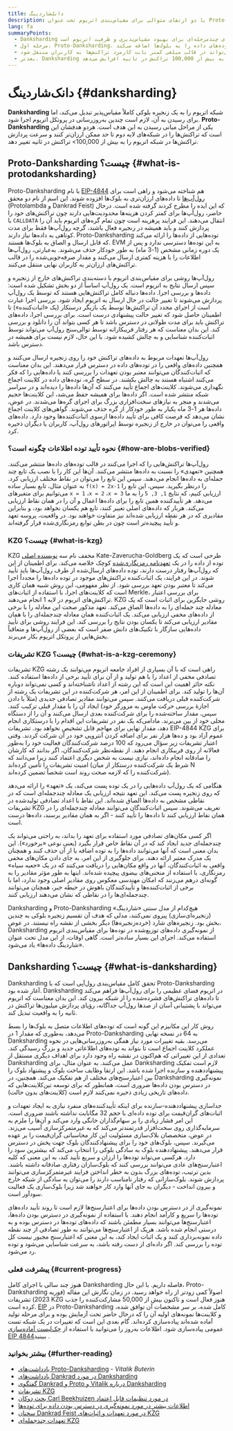 ```yaml
---
title: دانک‌شاردینگ
description: با دو ارتقای متوالی برای مقیاس‌بندی اتریوم تحت عنوان Proto-Danksharding و Danksharding آشنا شوید.
lang: fa
summaryPoints:
  - Danksharding یک ارتقای چندمرحله‌ای برای بهبود مقیاس‌پذیری و ظرفیت اتریوم است.
  - مرحله اول، Proto-Danksharding، توده‌های داده را به بلوک‌ها اضافه می‌کند
  - توده‌های داده راه ارزان‌تری را برای جمع‌آوری داده‌ها جهت ارسال آنها به اتریوم ارائه می‌کنند و این هزینه‌ها می‌تواند در قالب مبلغی کمتر بابت کارمزد تراکنش‌ها به کاربران منتقل شود.
  - بعدتر، Danksharding به‌طور کامل مسئولیت تأیید توده‌های داده را در زیرمجموعه‌های گره‌ها گسترش می‌دهد و اتریوم را به بیش از 100,000 تراکنش در ثانیه افزایش می‌دهد.
---
```


# دانک‌شاردینگ \{#danksharding}

**Danksharding** شبکه اتریوم را به یک زنجیره بلوکی کاملاً مقیاس‌پذیر تبدیل می‌کند، اما برای رسیدن به آن، لازم است چندین به‌روزرسانی در پروتکل اتریوم اجرا شود. **Proto-Danksharding** یکی از مراحل میانی رسیدن به این هدف است. هردو هدفشان این است که تراکنش‌ها را در شبکه‌های لایه‌ دوم تا حد ممکن ارزان‌تر کنند و سرعت پردازش تراکنش‌ها در شبکه اتریوم را به بیش از 100,000> تراکنش در ثانیه تغییر دهد.

## Proto-Danksharding چیست؟ \{#what-is-protodanksharding}

Proto-Danksharding با نام [EIP-4844](https://eips.ethereum.org/EIPS/eip-4844) هم شناخته می‌شود و راهی است برای [رول‌آپ‌ها](/layer2/#rollups) تا داده‌های ارزان‌تری به بلوک‌ها افزوده شوند. این اسم از نام دو محقق (Protolambda و Dankrad Feist) که این ایده را مطرح کردند گرفته شده است. درحال حاضر، رول‌آپ‌ها برای کمتر کردن هزینه‌ها محدودیت‌هایی دارند چون تراکنش‌های خود را با `CALLDATA` انتقال می‌دهند. این فرایند پرهزینه است چون تمام گره‌های اتریوم باید آن را پردازش کنند و باید همیشه در زنجیره فعال باشند، گرچه رول‌آپ‌ها فقط برای مدت کوتاهی به داده‌ها نیاز دارند. Proto-Danksharding توده‌هایی از داده‌ها را ارائه می‌کند که قابل ارسال و الصاق به بلوک‌ها هستند. EVM به این توده‌ها دسترسی ندارد و پس از یک دوره زمانی مشخص (1-3 ماه) به طور خودکار حذف می‌شوند. به‌عبارتی، رول‌آپ‌ها اطلاعات را با هزینه کمتری ارسال می‌کنند و مقدار صرفه‌جویی‌شده را در قالب تراکنش‌های ارزان‌تر به کاربران نهایی منتقل می‌کنند.

<ExpandableCard title="چرا توده‌ها رول‌آپ‌ها را ارزان‌تر می‌کنند؟" eventCategory="/roadmap/danksharding" eventName="clicked why do blocks make rollups cheaper?">

رول‌آپ‌ها روشی برای مقیاس‌بندی اتریوم با دسته‌بندی تراکنش‌های خارج از زنجیره و سپس ارسال نتایج به اتریوم است. یک رول‌آپ اساساً از دو بخش تشکیل شده است: داده‌ها و بررسی اجرا. داده‌ها دنباله کامل تراکنش‌هایی هستند که توسط یک رول‌آپ پردازش می‌شوند تا تغییر حالت در حال ارسال به اتریوم ایجاد شود. بررسی اجرا عبارت است از اجرای مجدد آن تراکنش‌ها توسط یک بازیگر درستکار (یک «اثبات‌کننده») تا اطمینان حاصل شود که تغییر حالت پیشنهادی درست است. برای بررسی اجرا، داده‌های تراکنش باید برای مدت طولانی در دسترس باشد تا هر کسی بتواند آن را دانلود و بررسی کند. این بدان معناست که هر رفتار فریبکارانه توسط توالی‌سنج رول‌آپ می‌تواند توسط اثبات‌کننده شناسایی و به چالش کشیده شود. با این حال، لازم نیست برای همیشه در دسترس باشد.

</ExpandableCard>

<ExpandableCard title="چرا حذف داده‌های توده‌ای مشکلی ندارد؟" eventCategory="/roadmap/danksharding" eventName="clicked why is it OK to delete the blob data?">

رول‌آپ‌ها تعهدات مربوط به داده‌های تراکنش خود را روی زنجیره ارسال می‌کنند و همچنین داده‌های واقعی را در توده‌های داده در دسترس قرار می‌دهند. این بدان معناست که اثبات‌کنندگان می‌توانند معتبر بودن تعهدات را بررسی کنند یا داده‌هایی را که فکر می‌کنند اشتباه هستند به چالش بکشند. در سطح گره، توده‌های داده در کلاینت اجماع نگهداری می‌شوند. کلاینت‌های اجماع تأیید می‌کنند که آن‌ها داده‌ها را دیده‌اند و در سراسر شبکه منتشر شده است. اگر داده‌ها برای همیشه حفظ می‌شد، این کلاینت‌ها حجیم می‌شدند و منجر به نیازهای سخت‌افزاری بزرگ برای اجرای گره‌ها می‌شدند. در عوض، داده‌ها هر 1-3 ماه یکبار به طور خودکار از گره حذف می‌شوند. گواهی‌های کلاینت اجماع نشان می‌دهد که فرصت کافی برای تأیید داده‌ها ازسوی اثبات‌کننده‌ها وجود دارد. داده‌های واقعی را می‌توان در خارج از زنجیره توسط اپراتورهای رول‌آپ، کاربران یا دیگران ذخیره کرد.

</ExpandableCard>

### نحوه تأیید توده اطلاعات چگونه است؟ \{#how-are-blobs-verified}

رول‌آپ‌ها تراکنش‌هایی را که اجرا می‌کنند در قالب توده‌های داده‌ها منتشر می‌کنند. همچنین «تعهدی» را نسبت به داده‌ها منتشر می‌کنند. آن‌ها این کار را با نصب یک تابع چند جمله‌ای به داده‌ها انجام می‌دهند. سپس این تابع را می‌توان در نقاط مختلف ارزیابی کرد. به عنوان مثال، تابع بسیار ساده `f(x) = 2x-1` را درنظر بگیرید. سپس، این تابع را می‌توانیم برای متغیرهای `x = 1` ،`x = 2` ،`x = 3` ارزیابی کنیم، که نتایج `1, 3, 5` را به ما می‌دهد. هر تأییدکننده همین تابع را برای داده‌ها اعمال و آن را در همان نقاط ارزیابی می‌کند. هربار که داده‌های اصلی تغییر کنند، تابع هم یکسان نخواهد بود، و بنابراین مقادیری که در هر نقطه ارزیابی شده‌اند نیز متفاوت خواهند بود. در واقعیت، پروسه تعهد و تأیید پیچیده‌تر است چون در بطن توابع رمزنگاری‌شده قرار گرفته‌اند.

### KZG چیست؟  \{#what-is-kzg}

KZG مخفف نام سه [نویسنده اصلی](https://link.springer.com/chapter/10.1007/978-3-642-17373-8_11) Kate-Zaverucha-Goldberg طرحی است که یک توده از داده را در یک [تعهدنامه رمزنگاری‌شده](https://dankradfeist.de/ethereum/2020/06/16/kate-polynomial-commitments.html) کوچک خلاصه می‌کند. برای اطمینان از این که رول‌آپ‌ها رفتار درست دارند، توده داده‌های ارسال‌شده از طرف رول‌آپ‌ها باید تأیید شوند. در این فرایند، یک اثبات‌کننده تراکنش‌های موجود در توده داده‌ها را مجدداً اجرا می‌‌کند تا معتبر بودن تعهد بررسی شود. از نظر مفهومی، این روش شبیه همان کاری است که کلاینت‌های اجرا، با استفاده از اثبات‌های Merkle، برای بررسی اعتبار تراکنش‌های اتریوم در لایه 1 انجام می‌دهند. KZG روشی جایگزین برای اثبات است که یک معادله چند جمله‌ای را به داده‌ها الصاق می‌کند. تعهد مذکور صحت این معادله را با برخی از داده‌های مخفی ارزیابی می‌کند. یک اثبات‌کننده همان معادله چندجمله‌ای را با همان مقادیر ارزیابی می‌کند تا یکسان بودن نتایج را بررسی کند. این فرایند روشی برای تأیید داده‌هایی سازگار با تکنیک‌های دانش صفر است که بعضی از رول‌آپ‌ها و متعاقباً بخش‌‌هایی از پروتکل اتریوم بکار می‌برند.

### تشریفات KZG چیست؟  \{#what-is-a-kzg-ceremony}

تشریفات KZG راهی است که با آن بسیاری از افراد جامعه اتریوم می‌توانند یک رشته تصادفی مخفی از اعداد را با هم تولید و از آن برای تأیید برخی از داده‌ها استفاده کنند. نکته حائز اهمیت این است که این رشته از اعداد ناشناخته‌اند و کسی نمی‌تواند دوباره آن‌ها را تولید کند. برای اطمینان از این امر، هر شرکت‌کننده در این تشریفات یک رشته از شرکت‌کننده قبلی دریافت می‌کنند. سپس می‌توانند مقادیر تصادفی جدیدی (مثلاً با دادن اجازۀ بررسی حرکت ماوس به مرورگر خود) ایجاد آن را با مقدار قبلی ترکیب کنند. سپس، مقدار ساخته‌شده را برای شرکت‌کننده بعدی ارسال می‌کنند و آن را از دستگاه محلی خود از بین می‌برند. مادامی‌که یک نفر در تشریفات این اقدام را با درستکاری انجام دهد، مقدار نهایی برای مهاجم قابل تشخیص نخواهد بود. تشریفات EIP-4844 KZG برای عموم آزاد بود و ده‌ها هزار نفر برای اضافه کردن آنتروپی خود در آن شرکت کردند. وقتی اعتبار تشریفات زیر سؤال می‌رود که 100 درصد شرکت‌کنندگان فعالیت خود را به‌طور فعالانه از روی فریبکاری انجام دهند. از نقطه‌نظر شرکت‌کنندگان، اگر بدانند که کارشان را صادقانه انجام داده‌اند، نیازی نیست به شخص دیگری اعتماد کنند زیرا می‌دانند که امنیت تشریفات را تأمین کرده‌اند (شرط یک شرکت‌کننده درستکار از میان N شرکت‌‌کننده را که لازمه صحت روند است شخصاً تضمین کرده‌اند).

<ExpandableCard title="کاربرد عدد تصادفی از تشریفات KZG چیست؟" eventCategory="/roadmap/danksharding" eventName="clicked why is the random number from the KZG ceremony used for?">

هنگامی که یک رول‌آپ داده‌هایی را در یک توده پست می‌کند، یک «تعهد» را ارائه می‌دهد که روی زنجیره پست می‌کند. این تعهد نتیجه ارزیابی یک معادله چندجمله‌ای است که در نقاطی مشخص به داده‌ها الصاق شده‌اند. این نقاط با اعداد تصادفی تولیدشده در تشریفات KZG تعریف می‌شوند. سپس اثبات‌کنندگان می‌توانند معادله چندجمله‌ای را در همان نقاط ارزیابی کنند تا داده‌ها را تأیید کنند - اگر به همان مقادیر برسند، داده‌ها درست است.

</ExpandableCard>

<ExpandableCard title="چرا داده‌های تصادفی KZG باید مخفی بماند؟" eventCategory="/roadmap/danksharding" eventName="clicked why does the KZG random data have to stay secret?">

اگر کسی مکان‌های تصادفی مورد استفاده برای تعهد را بداند، به راحتی می‌تواند یک چندجمله‌ای جدید ایجاد کند که در آن نقاط خاص قرار بگیرد (یعنی نوعی «برخورد»). این بدان معنی است که آنها می‌توانند داده‌ها را به توده اضافه یا از آن حذف کنند و همچنان یک مدرک معتبر ارائه دهند. برای جلوگیری از این امر، به جای دادن مکان‌های مخفی واقعی به اثبات‌کنندگان، آنها در واقع مکان‌هایی را دریافت می‌کنند که در یک «جعبه سیاه» رمزنگاری، با استفاده از منحنی‌های بیضوی پیچیده شده‌اند. اینها به طور مؤثر مقادیر را به گونه‌ای درهم می‌زنند که امکان مهندسی معکوس روی مقادیر اصلی وجود ندارد، اما با برخی از اثبات‌کننده‌ها و تأییدکنندگان باهوش در حیطه جبر، همچنان می‌توانند چندجمله‌ای‌ها را در نقاطی که نشان می‌دهند ارزیابی کنند.

</ExpandableCard>

<InfoBanner isWarning mb={8}>
  Danksharding و Proto-Danksharding هیچ‌کدام از مدل سنتی «شاردینگ» (زنجیره‌ای‌سازی) پیروی نمی‌کنند، مدلی که هدف آن تقسیم زنجیره بلوکی به چندین بخش بود. زنجیره‌های شارد (خرده‌زنجیره‌ها) دیگر بخشی از نقشه راه نیستند. در عوض، Danksharding از نمونه‌گیری داده‌های توزیع‌شده در توده‌ها برای مقیاس‌بندی اتریوم استفاده می‌کند. اجرای این بسیار ساده‌تر است. گاهی اوقات، از این مدل تحت عنوان «شاردینگ داده‌ها» یاد می‌شود.
</InfoBanner>

## Danksharding چیست؟ \{#what-is-danksharding}

Danksharding تحقق کامل مقیاس‌بندی رول‌آپی است که با Proto-Danksharding آغاز شده بود. Danksharding در اتریوم فضای عظیمی را برای رول‌آپ‌ها فراهم می‌کند تا داده‌های تراکنش‌های فشرده‌شده را از شبکه بیرون کند. این بدان معناست که اتریوم می‌تواند با پشتیبانی آسان از صدها رول‌آپ جداگانه، رؤیای پردازش میلیون‌ها تراکنش در ثانیه را به واقعیت تبدیل کند.

روش کار این مکانیزم این گونه است که توده‌های اطلاعات متصل به بلوک‌ها را بسط می‌دهد، به‌طوری که مقدار 1 در Proto-Danksharding به 64 در نسخه نهایی Danksharding می‌رسد. بقیه تغییرات مورد نیاز همگی به‌روزرسانی‌هایی در نحوه عملکرد کلاینت اجماع است تا بتواند به توده‌های اطلاعاتی جدید و بزرگ رسیدگی کند. تعدادی از این تغییراتی که هم‌اکنون در نقشه راه وجود دارد برای اهداف دیگری مستقل از Danksharding عمل می‌کنند. به عنوان مثال، برای Danksharding لازم است تفکیک پیشنهاددهنده و سازنده اجرا شده باشد. این ارتقا وظایف ساخت بلوک و پیشنهاد بلوک را بین اعتبارسنج‌های مختلف از هم تفکیک می‌کند. همچنین، در Danksharding نمونه‌گیری در دسترس بودن داده‌ها ضروری است، همانطور که برای توسعه تین‌کلاینت‌هایی که داده‌های تاریخی زیادی ذخیره نمی‌کنند لازم است (کلاینت‌های بدون حالت).

<ExpandableCard title="چرا Danksharding به تفکیک پیشنهاددهنده و سازنده نیاز دارد؟" eventCategory="/roadmap/danksharding" eventName="clicked why does danksharding require proposer-builder separation?">

جداسازی پیشنهاددهنده-سازنده برای اینکه تأییدکننده‌های منفرد نیازی به ایجاد تعهدات و اثبات‌های گران‌قیمت برای توده داده‌ای با حجم 32 مگابایت نداشته باشند ضروری است. این امر فشار زیادی را بر سهام‌گذاران خانگی وارد می‌کند و آن‌ها را ملزم به سرمایه‌گذاری روی سخت‌افزار قدرتمندتر می‌کند که به غیرمتمرکزسازی آسیب می‌زند. در عوض، متخصصان بلاک‌سازی مسئولیت این کار محاسباتی گران‌قیمت را بر عهده می‌گیرند. سپس، بلوک‌های خود را برای پیشنهادکنندگان بلوک جهت پخش در دسترس قرار می‌دهند. پیشنهاددهنده بلوک به سادگی بلوکی را انتخاب می‌کند که بیشترین سود را دارد. هرکسی می‌تواند توده‌ها را ارزان و سریع تأیید کند، به این معنی که کلیه اعتبارسنج‌های عادی می‌توانند بررسی کنند که بلوک‌سازان رفتاری صادقانه داشته باشند. بدین ترتیب، توده‌های بزرگ بدون به خطر انداختن فرایند غیرمتمرکزسازی می‌توانند پردازش شوند. بلوک‌سازانی که رفتار نامناسب دارند را می‌توان به سادگی از شبکه خارج و بیرون انداخت - دیگران به جای آنها وارد کار خواهند شد زیرا بلوک‌سازی یک فعالیت سودآور است.

</ExpandableCard>

<ExpandableCard title="چرا Danksharding به نمونه‌گیری در دسترس بودن داده‌ها نیاز دارد؟" eventCateogry="/roadmap/danksharding" eventName="clicked why does danksharding require data availability sampling?">

نمونه‌گیری از در دسترس بودن داده‌ها برای اعتبارسنج‌ها لازم است تا روند تأیید داده‌های توده‌ها را سریع و کارآمد انجام دهند. با استفاده از نمونه‌گیری در دسترس بودن داده‌ها، اعتبارسنج‌ها می‌توانند بسیار مطمئن باشند که داده‌های توده‌ها در دسترس بوده و به درستی انجام شده باشد. هریک از اعتبارسنج‌ها می‌توانند به طور تصادفی از چند نقطه داده نمونه‌برداری کنند و یک اثبات ایجاد کند، به این معنی که اعتبارسنج مجبور نیست کل توده را بررسی کند. اگر داده‌ای از دست رفته باشد، به سرعت شناسایی می‌شود و توده رد می‌شود.

</ExpandableCard>

### پیشرفت فعلی \{#current-progress}

هنوز چند سالی با اجرای کامل Danksharding فاصله داریم. با این حال، Proto-Danksharding اصولاً کمی زودتر از راه خواهد رسید. در زمان نگارش این مقاله (فوریه 2023) تشریفات KZG هنوز فعال است و تاکنون بیش از 50,000 مشارکت‌کننده را جذب کرده است. [EIP](https://eips.ethereum.org/EIPS/eip-4844) در Proto-Danksharding کامل شده، بر سر مشخصات آن توافق شده، و کلاینت‌ها نمونه‌های اولیه آن را که درحال حاضر تحت آزمایش بوده و برای مرحله تولید آماده شده‌اند پیاده‌سازی کرده‌اند. گام بعدی این است که تغییرات در یک شبکه تست عمومی پیاده‌سازی شود. اطلاعات به‌روز را می‌توانید با استفاده از [چک‌لیست آماده‌سازی EIP 4844‏](https://github.com/ethereum/pm/blob/master/Breakout-Room/4844-readiness-checklist.md#client-implementation-status) ببینید.

### بیشتر بخوانید \{#further-reading}

- [یادداشت‌های Proto-Danksharding‏](https://notes.ethereum.org/@vbuterin/proto_danksharding_faq) - _‏Vitalik Buterin‏_
- [یادداشت‌های Dankrad در مورد Danksharding](https://notes.ethereum.org/@dankrad/new_sharding)
- [گفتگوی Dankrad و Proto و Vitalik درباره Danksharding](https://www.youtube.com/watch?v=N5p0TB77flM)
- [تشریفات KZG](https://ceremony.ethereum.org/)
- [بحث دِوکان Carl Beekhuizen در مورد تنظیمات قابل اعتماد](https://archive.devcon.org/archive/watch/6/the-kzg-ceremony-or-how-i-learnt-to-stop-worrying-and-love-trusted-setups/?tab=YouTube)
- [اطلاعات بیشتر در مورد نمونه‌گیری در دسترس بودن داده برای توده‌ها](https://hackmd.io/@vbuterin/sharding_proposal#ELI5-data-availability-sampling)
- [سخنان Dankrad Feist در مورد تعهدات و اثبات‌های KZG](https://youtu.be/8L2C6RDMV9Q)
- [تعهدات چندجمله‌ای KZG](https://dankradfeist.de/ethereum/2020/06/16/kate-polynomial-commitments.html)
